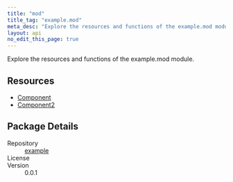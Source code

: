 ```yaml
---
title: "mod"
title_tag: "example.mod"
meta_desc: "Explore the resources and functions of the example.mod module."
layout: api
no_edit_this_page: true
---
```


<!-- WARNING: this file was generated by test. -->
<!-- Do not edit by hand unless you're certain you know what you are doing! -->

Explore the resources and functions of the example.mod module.

<h2 id="resources">Resources</h2>
<ul class="api">
    <li><a href="component/" title="Component"><span class="api-symbol api-symbol--resource"></span>Component</a></li>
    <li><a href="component2/" title="Component2"><span class="api-symbol api-symbol--resource"></span>Component2</a></li>
</ul>

<h2 id="package-details">Package Details</h2>
<dl class="package-details">
	<dt>Repository</dt>
	<dd><a href="">example </a></dd>
	<dt>License</dt>
	<dd></dd>
	<dt>Version</dt>
	<dd>0.0.1</dd>
</dl>

